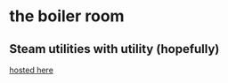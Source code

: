 # the boiler room
## Steam utilities with utility (hopefully)

[hosted here](https://boiler-room-git-main-readysetjoes-projects.vercel.app)